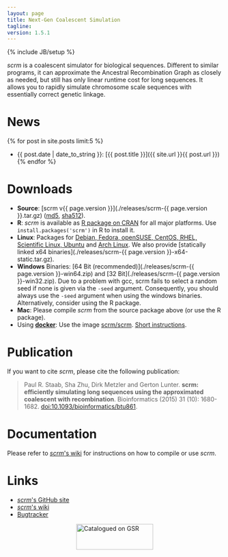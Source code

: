 ```yaml
---
layout: page
title: Next-Gen Coalescent Simulation
tagline: 
version: 1.5.1
---
```

{% include JB/setup %}

_scrm_ is a coalescent simulator for biological sequences. Different to similar 
programs, it can approximate the Ancestral Recombination Graph as closely as
needed,
but still has only linear runtime cost for long sequences. It allows you to rapidly 
simulate chromosome scale sequences with essentially correct genetic linkage.

# News
{% for post in site.posts limit:5 %} 
* {{ post.date | date_to_string }}: [{{ post.title }}]({{ site.url }}{{ post.url }}) {% endfor %}


# Downloads
* __Source__: [scrm v{{ page.version }}](./releases/scrm-{{ page.version }}.tar.gz)
  ([md5](./releases/releases.md5), 
  [sha512](./releases/releases.sha512)).
* __R__: _scrm_ is available as [R package on CRAN](http://cran.r-project.org/web/packages/scrm)
  for all major platforms. Use `install.packages('scrm')` in R to install it.
* __Linux__: Packages for [Debian, Fedora, openSUSE, CentOS, RHEL, Scientific Linux, Ubuntu](http://software.opensuse.org/download.html?project=home%3Apaulst&package=scrm)
  and [Arch Linux](https://aur.archlinux.org/packages/scrm).
  We also provide 
  [statically linked x64 binaries](./releases/scrm-{{ page.version }}-x64-static.tar.gz).
* __Windows__ Binaries: 
  [64 Bit (recommended)](./releases/scrm-{{ page.version }}-win64.zip) and 
  [32 Bit](./releases/scrm-{{ page.version }}-win32.zip). 
  Due to a problem with gcc, scrm fails to select a random seed if none is given
  via the `-seed` argument. Consequently, you should always use the `-seed` argument 
  when using the windows binaries. 
  Alternatively, consider using the R package.
* __Mac__: Please compile _scrm_ from the source package above (or use the R package).
* Using [__docker__](https://www.docker.com): Use the image
  [scrm/scrm](https://registry.hub.docker.com/u/scrm/scrm).
  [Short instructions](https://github.com/scrm/scrm-docker/blob/master/README.md).


# Publication
If you want to cite _scrm_, please cite the following publication:

> Paul R. Staab, Sha Zhu, Dirk Metzler and Gerton Lunter.
> **scrm: efficiently simulating long sequences using the approximated coalescent
> with recombination**. 
> Bioinformatics (2015) 31 (10): 1680-1682.
> [doi:10.1093/bioinformatics/btu861](http://bioinformatics.oxfordjournals.org/content/31/10/1680).


# Documentation
Please refer to [_scrm_'s wiki](https://github.com/paulstaab/scrm/wiki) for
instructions on how to compile or use _scrm_.


# Links
+ [_scrm_'s GitHub site](https://github.com/paulstaab/scrm)
+ [_scrm_'s wiki](https://github.com/paulstaab/scrm/wiki)
+ [Bugtracker](https://github.com/paulstaab/scrm/issues)

<div style="width: 180px; margin: 0 auto;"><a
href="http://popmodels.cancercontrol.cancer.gov/gsr/"><img
src="http://popmodels.cancercontrol.cancer.gov/gsr/static/img/gsr_tile.jpg"
alt="Catalogued on GSR" width="180" height="60" /></a></div>

